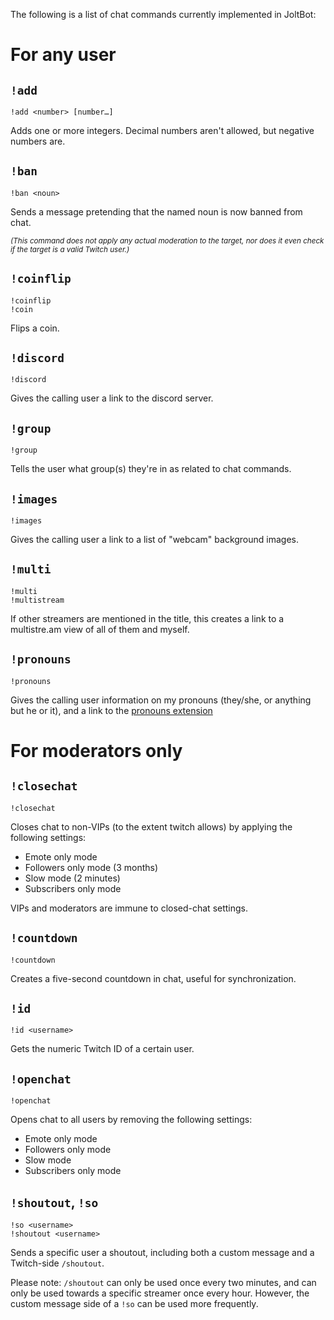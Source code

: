The following is a list of chat commands currently implemented in JoltBot:

# For any user
## `!add`
```
!add <number> [number…]
```

Adds one or more integers. Decimal numbers aren't allowed, but negative numbers are.


## `!ban`
```
!ban <noun>
```

Sends a message pretending that the named noun is now banned from chat.

*<sub>(This command does not apply any actual moderation to the target, nor does it even check if the target is a valid Twitch user.)</sub>*


## `!coinflip`
```
!coinflip
!coin
```

Flips a coin.


## `!discord`
```
!discord
```

Gives the calling user a link to the discord server.


## `!group`
```
!group
```

Tells the user what group(s) they're in as related to chat commands.


## `!images`
```
!images
```

Gives the calling user a link to a list of "webcam" background images.


## `!multi`
```
!multi
!multistream
```

If other streamers are mentioned in the title, this creates a link to a multistre.am view of all of them and myself.


## `!pronouns`
```
!pronouns
```

Gives the calling user information on my pronouns (they/she, or anything but he or it), and a link to the [pronouns extension](https://pr.alejo.io/)



# For moderators only
## `!closechat`
```
!closechat
```

Closes chat to non-VIPs (to the extent twitch allows) by applying the following settings:
- Emote only mode
- Followers only mode (3 months)
- Slow mode (2 minutes)
- Subscribers only mode

VIPs and moderators are immune to closed-chat settings.


## `!countdown`
```
!countdown
```

Creates a five-second countdown in chat, useful for synchronization.


## `!id`
```
!id <username>
```

Gets the numeric Twitch ID of a certain user.


## `!openchat`
```
!openchat
```

Opens chat to all users by removing the following settings:
- Emote only mode
- Followers only mode
- Slow mode
- Subscribers only mode


## `!shoutout`, `!so`
```
!so <username>
!shoutout <username>
```

Sends a specific user a shoutout, including both a custom message and a Twitch-side `/shoutout`.

Please note: `/shoutout` can only be used once every two minutes, and can only be used towards a specific streamer once every hour. However, the custom message side of a `!so` can be used more frequently.